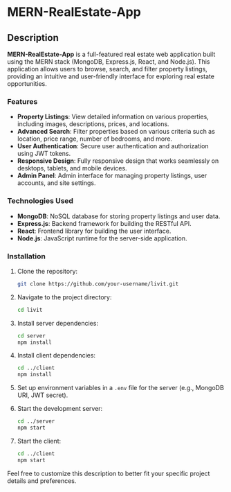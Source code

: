 # MERN-RealEstate-App

## Description

**MERN-RealEstate-App** is a full-featured real estate web application built using the MERN stack (MongoDB, Express.js, React, and Node.js). This application allows users to browse, search, and filter property listings, providing an intuitive and user-friendly interface for exploring real estate opportunities.

### Features

- **Property Listings**: View detailed information on various properties, including images, descriptions, prices, and locations.
- **Advanced Search**: Filter properties based on various criteria such as location, price range, number of bedrooms, and more.
- **User Authentication**: Secure user authentication and authorization using JWT tokens.
- **Responsive Design**: Fully responsive design that works seamlessly on desktops, tablets, and mobile devices.
- **Admin Panel**: Admin interface for managing property listings, user accounts, and site settings.

### Technologies Used

- **MongoDB**: NoSQL database for storing property listings and user data.
- **Express.js**: Backend framework for building the RESTful API.
- **React**: Frontend library for building the user interface.
- **Node.js**: JavaScript runtime for the server-side application.

### Installation

1. Clone the repository:
   ```bash
   git clone https://github.com/your-username/livit.git
   ```

2. Navigate to the project directory:
   ```bash
   cd livit
   ```

3. Install server dependencies:
   ```bash
   cd server
   npm install
   ```

4. Install client dependencies:
   ```bash
   cd ../client
   npm install
   ```

5. Set up environment variables in a `.env` file for the server (e.g., MongoDB URI, JWT secret).

6. Start the development server:
   ```bash
   cd ../server
   npm start
   ```

7. Start the client:
   ```bash
   cd ../client
   npm start
   ```
Feel free to customize this description to better fit your specific project details and preferences.
